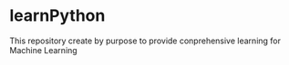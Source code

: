# learnPython
This repository create by purpose to provide conprehensive learning for Machine Learning 
